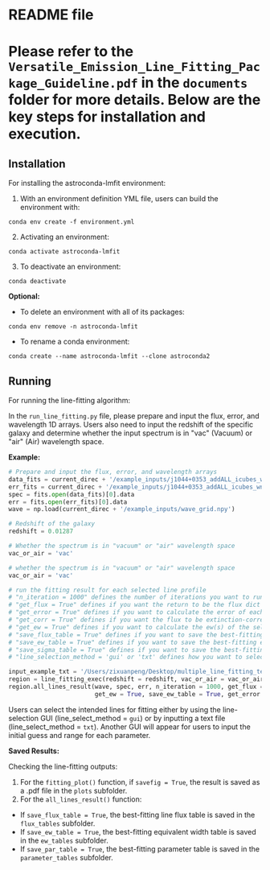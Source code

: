 # README file

# Please refer to the `Versatile_Emission_Line_Fitting_Package_Guideline.pdf` in the `documents` folder for more details. Below are the key steps for installation and execution. 

## Installation

For installing the astroconda-lmfit environment:

1. With an environment definition YML file, users can build the environment with:
```
conda env create -f environment.yml
```

2. Activating an environment: 
```
conda activate astroconda-lmfit
```

3. To deactivate an environment:
```
conda deactivate
```

**Optional:**

- To delete an environment with all of its packages:
```
conda env remove -n astroconda-lmfit
```

- To rename a conda environment:
```
conda create --name astroconda-lmfit --clone astroconda2
```

## Running

For running the line-fitting algorithm:

In the `run_line_fitting.py` file, please prepare and input the flux, error, and wavelength 1D arrays. Users also need to input the redshift of the specific galaxy and determine whether the input spectrum is in "vac" (Vacuum) or "air" (Air) wavelength space.

**Example:**

```python
# Prepare and input the flux, error, and wavelength arrays
data_fits = current_direc + '/example_inputs/j1044+0353_addALL_icubes_wn.fits'
err_fits = current_direc + '/example_inputs/j1044+0353_addALL_icubes_wn_err.fits'
spec = fits.open(data_fits)[0].data
err = fits.open(err_fits)[0].data   
wave = np.load(current_direc + '/example_inputs/wave_grid.npy')

# Redshift of the galaxy
redshift = 0.01287

# Whether the spectrum is in "vacuum" or "air" wavelength space
vac_or_air = 'vac'

# whether the spectrum is in "vacuum" or "air" wavelength space
vac_or_air = 'vac'

# run the fitting result for each selected line profile
# "n_iteration = 1000" defines the number of iterations you want to run
# "get_flux = True" defines if you want the return to be the flux dict (includes the flux of each line profile) or not; if False, then the return is the best-fitting parameters
# "get_error = True" defines if you want to calculate the error of each line flux 
# "get_corr = True" defines if you want the flux to be extinction-corrected or not
# "get_ew = True" defines if you want to calculate the ew(s) of the selected emission lines (including emission and absorption ew(s))
# "save_flux_table = True" defines if you want to save the best-fitting flux pandas table for each line.
# "save_ew_table = True" defines if you want to save the best-fitting equivalent width pandas table for each line.
# "save_sigma_table = True" defines if you want to save the best-fitting velocity width pandas table for each velocity component.
# "line_selection_method = 'gui' or 'txt' defines how you want to select the lines for fitting, whether using a GUI or inputting a txt"

input_example_txt = '/Users/zixuanpeng/Desktop/multiple_line_fitting_test/input_txt/line_selection_example.txt'
region = line_fitting_exec(redshift = redshift, vac_or_air = vac_or_air, E_BV = None, fits_name = data_fits, line_select_method = 'txt', input_txt = input_example_txt)
region.all_lines_result(wave, spec, err, n_iteration = 1000, get_flux = True, get_corr = False, save_flux_table = True, 
                        get_ew = True, save_ew_table = True, get_error = True, save_par_table = True)

```
Users can select the intended lines for fitting either by using the line-selection GUI (line_select_method = `gui`) or by inputting a text file (line_select_method = `txt`). Another GUI will appear for users to input the initial guess and range for each parameter.


**Saved Results:**

Checking the line-fitting outputs:

1. For the `fitting_plot()` function, if `savefig = True`, the result is saved as a .pdf file in the `plots` subfolder.
2. For the `all_lines_result()` function:
* If `save_flux_table = True`, the best-fitting line flux table is saved in the `flux_tables` subfolder.
* If `save_ew_table = True`, the best-fitting equivalent width table is saved in the `ew_tables` subfolder.
* If `save_par_table = True`, the best-fitting parameter table is saved in the `parameter_tables` subfolder.






